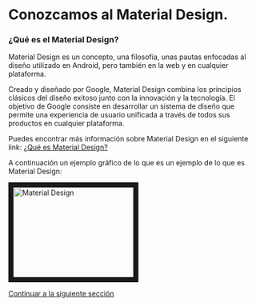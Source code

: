# Conozcamos al Material Design.

### ¿Qué es el Material Design?
Material Design es un concepto, una filosofía, unas pautas enfocadas al diseño utilizado en Android, pero también en la web y en cualquier plataforma.

Creado y diseñado por Google, Material Design combina los principios clásicos del diseño exitoso junto con la innovación y la tecnología. El objetivo de Google consiste en desarrollar un sistema de diseño que permite una experiencia de usuario unificada a través de todos sus productos en cualquier plataforma.

Puedes encontrar más información sobre Material Design en el siguiente link: [¿Qué es Material Design?](http://www.elandroidelibre.com/2014/11/que-es-material-design.html)

A continuación un ejemplo gráfico de lo que es un ejemplo de lo que es Material Design:

<a href="http://www.youtube.com/watch?feature=player_embedded&v=PzfFpkRaxKM
" target="_blank"><img src="http://img.youtube.com/vi/PzfFpkRaxKM/0.jpg" 
alt="Material Design" width="240" height="180" border="10" /></a>

[Continuar a la siguiente sección](sem3_materialize.md)